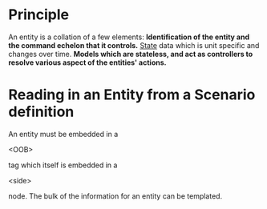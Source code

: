 # Principle #
An entity is a collation of a few elements:
**Identification of the entity and the command echelon that it controls.** [State](State.md) data which is unit specific and changes over time.
**Models which are stateless, and act as controllers to resolve various aspect of the entities' actions.**

# Reading in an Entity from a Scenario definition #
An entity must be embedded in a 

&lt;OOB&gt;

 tag which itself is embedded in a 

&lt;side&gt;

 node. The bulk of the information for an entity can be templated.